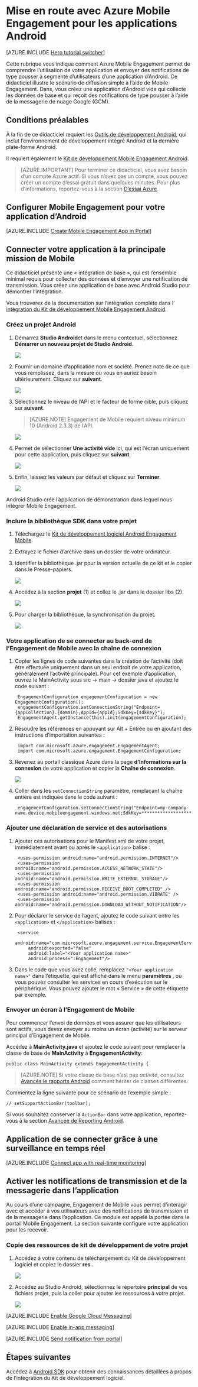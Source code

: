 <properties
    pageTitle="Mise en route de la mission de Mobile Android applications Azure"
    description="Découvrez comment utiliser Azure Mobile Engagement avec analytique et l’envoi de notifications pour les applications Android."
    services="mobile-engagement"
    documentationCenter="android"
    authors="piyushjo"
    manager="erikre"
    editor="" />

<tags
    ms.service="mobile-engagement"
    ms.workload="mobile"
    ms.tgt_pltfrm="mobile-android"
    ms.devlang="Java"
    ms.topic="hero-article"
    ms.date="08/10/2016"
    ms.author="piyushjo;ricksal" />

# <a name="get-started-with-azure-mobile-engagement-for-android-apps"></a>Mise en route avec Azure Mobile Engagement pour les applications Android

[AZURE.INCLUDE [Hero tutorial switcher](../../includes/mobile-engagement-hero-tutorial-switcher.md)]

Cette rubrique vous indique comment Azure Mobile Engagement permet de comprendre l’utilisation de votre application et envoyer des notifications de type pousser à segmenté d’utilisateurs d’une application d’Android.
Ce didacticiel illustre le scénario de diffusion simple à l’aide de Mobile Engagement. Dans, vous créez une application d’Android vide qui collecte les données de base et qui reçoit des notifications de type pousser à l’aide de la messagerie de nuage Google (GCM).

## <a name="prerequisites"></a>Conditions préalables

À la fin de ce didacticiel requiert les [Outils de développement Android](https://developer.android.com/sdk/index.html), qui inclut l’environnement de développement intégré Android et la dernière plate-forme Android.

Il requiert également le [Kit de développement Mobile Engagement Android](https://aka.ms/vq9mfn).

> [AZURE.IMPORTANT] Pour terminer ce didacticiel, vous avez besoin d’un compte Azure actif. Si vous n’avez pas un compte, vous pouvez créer un compte d’essai gratuit dans quelques minutes. Pour plus d’informations, reportez-vous à la section [D’essai Azure](https://azure.microsoft.com/pricing/free-trial/?WT.mc_id=A0E0E5C02&amp;returnurl=http%3A%2F%2Fazure.microsoft.com%2Fen-us%2Fdocumentation%2Farticles%2Fmobile-engagement-android-get-started).

## <a name="set-up-mobile-engagement-for-your-android-app"></a>Configurer Mobile Engagement pour votre application d’Android

[AZURE.INCLUDE [Create Mobile Engagement App in Portal](../../includes/mobile-engagement-create-app-in-portal-new.md)]

## <a name="connect-your-app-to-the-mobile-engagement-backend"></a>Connecter votre application à la principale mission de Mobile

Ce didacticiel présente une « intégration de base », qui est l’ensemble minimal requis pour collecter des données et d’envoyer une notification de transmission. Vous créez une application de base avec Android Studio pour démontrer l’intégration.

Vous trouverez de la documentation sur l’intégration complète dans l' [intégration du Kit de développement Mobile Engagement Android](mobile-engagement-android-sdk-overview.md).

### <a name="create-an-android-project"></a>Créez un projet Android

1. Démarrez **Studio Android**et dans le menu contextuel, sélectionnez **Démarrer un nouveau projet de Studio Android**.

    ![][1]

2. Fournir un domaine d’application nom et société. Prenez note de ce que vous remplissez, dans la mesure où vous en auriez besoin ultérieurement. Cliquez sur **suivant**.

    ![][2]

3. Sélectionnez le niveau de l’API et le facteur de forme cible, puis cliquez sur **suivant**.

    >[AZURE.NOTE] Engagement de Mobile requiert niveau minimum 10 (Android 2.3.3) de l’API.

    ![][3]

4. Permet de sélectionner **Une activité vide** ici, qui est l’écran uniquement pour cette application, puis cliquez sur **suivant**.

    ![][4]

5. Enfin, laissez les valeurs par défaut et cliquez sur **Terminer**.

    ![][5]

Android Studio crée l’application de démonstration dans lequel nous intégrer Mobile Engagement.

### <a name="include-the-sdk-library-in-your-project"></a>Inclure la bibliothèque SDK dans votre projet

1. Téléchargez le [Kit de développement logiciel Android Engagement Mobile](https://aka.ms/vq9mfn).
2. Extrayez le fichier d’archive dans un dossier de votre ordinateur.
3. Identifier la bibliothèque .jar pour la version actuelle de ce kit et le copier dans le Presse-papiers.

      ![][6]

4. Accédez à la section **projet** (1) et collez le .jar dans le dossier libs (2).

      ![][7]

5. Pour charger la bibliothèque, la synchronisation du projet.

      ![][8]

### <a name="connect-your-app-to-mobile-engagement-backend-with-the-connection-string"></a>Votre application de se connecter au back-end de l’Engagement de Mobile avec la chaîne de connexion

1. Copier les lignes de code suivantes dans la création de l’activité (doit être effectuée uniquement dans un seul endroit de votre application, généralement l’activité principale). Pour cet exemple d’application, ouvrez le MainActivity sous src -> main -> dossier java et ajoutez le code suivant :

        EngagementConfiguration engagementConfiguration = new EngagementConfiguration();
        engagementConfiguration.setConnectionString("Endpoint={appCollection}.{domain};AppId={appId};SdkKey={sdkKey}");
        EngagementAgent.getInstance(this).init(engagementConfiguration);

2. Résoudre les références en appuyant sur Alt + Entrée ou en ajoutant des instructions d’importation suivantes :

        import com.microsoft.azure.engagement.EngagementAgent;
        import com.microsoft.azure.engagement.EngagementConfiguration;

3. Revenez au portail classique Azure dans la page **d’Informations sur la connexion** de votre application et copier la **Chaîne de connexion**.

      ![][9]

4. Coller dans les `setConnectionString` paramètre, remplaçant la chaîne entière est indiquée dans le code suivant :

        engagementConfiguration.setConnectionString("Endpoint=my-company-name.device.mobileengagement.windows.net;SdkKey=********************;AppId=*********");

### <a name="add-permissions-and-a-service-declaration"></a>Ajouter une déclaration de service et des autorisations

1. Ajouter ces autorisations pour le Manifest.xml de votre projet, immédiatement avant ou après le `<application>` balise :

        <uses-permission android:name="android.permission.INTERNET"/>
        <uses-permission android:name="android.permission.ACCESS_NETWORK_STATE"/>
        <uses-permission android:name="android.permission.WRITE_EXTERNAL_STORAGE"/>
        <uses-permission android:name="android.permission.RECEIVE_BOOT_COMPLETED" />
        <uses-permission android:name="android.permission.VIBRATE" />
        <uses-permission android:name="android.permission.DOWNLOAD_WITHOUT_NOTIFICATION"/>

2. Pour déclarer le service de l’agent, ajoutez le code suivant entre les `<application>` et `</application>` balises :

        <service
            android:name="com.microsoft.azure.engagement.service.EngagementService"
            android:exported="false"
            android:label="<Your application name>"
            android:process=":Engagement"/>

3. Dans le code que vous avez collé, remplacez `"<Your application name>"` dans l’étiquette, qui est affiché dans le menu **paramètres** , où vous pouvez consulter les services en cours d’exécution sur le périphérique. Vous pouvez ajouter le mot « Service » de cette étiquette par exemple.

### <a name="send-a-screen-to-mobile-engagement"></a>Envoyer un écran à l’Engagement de Mobile

Pour commencer l’envoi de données et vous assurer que les utilisateurs sont actifs, vous devez envoyer au moins un écran (activité) sur le serveur principal d’Engagement de Mobile.

Accédez à **MainActivity.java** et ajoutez le code suivant pour remplacer la classe de base de **MainActivity** à **EngagementActivity**:

    public class MainActivity extends EngagementActivity {

> [AZURE.NOTE] Si votre classe de base n’est pas *activité*, consultez [Avancés le rapports Android](mobile-engagement-android-advanced-reporting.md#modifying-your-codeactivitycode-classes) comment hériter de classes différentes.


Commentez la ligne suivante pour ce scénario de l’exemple simple :

    // setSupportActionBar(toolbar);

Si vous souhaitez conserver la `ActionBar` dans votre application, reportez-vous à la section [Avancée de Reporting Android](mobile-engagement-android-advanced-reporting.md#modifying-your-codeactivitycode-classes).

## <a name="connect-app-with-real-time-monitoring"></a>Application de se connecter grâce à une surveillance en temps réel

[AZURE.INCLUDE [Connect app with real-time monitoring](../../includes/mobile-engagement-connect-app-with-monitor.md)]

## <a name="enable-push-notifications-and-in-app-messaging"></a>Activer les notifications de transmission et de la messagerie dans l’application

Au cours d’une campagne, Engagement de Mobile vous permet d’interagir avec et accéder à vos utilisateurs avec des notifications de transmission et de la messagerie dans l’application. Ce module est appelé la portée dans le portail Mobile Engagement.
La section suivante configure votre application pour les recevoir.

### <a name="copy-sdk-resources-in-your-project"></a>Copie des ressources de kit de développement de votre projet

1. Accédez à votre contenu de téléchargement du Kit de développement logiciel et copiez le dossier **res** .

    ![][10]

2. Accédez au Studio Android, sélectionnez le répertoire **principal** de vos fichiers projet, puis la coller pour ajouter les ressources à votre projet.

    ![][11]

[AZURE.INCLUDE [Enable Google Cloud Messaging](../../includes/mobile-engagement-enable-google-cloud-messaging.md)]

[AZURE.INCLUDE [Enable in-app messaging](../../includes/mobile-engagement-android-send-push.md)]

[AZURE.INCLUDE [Send notification from portal](../../includes/mobile-engagement-android-send-push-from-portal.md)]

## <a name="next-steps"></a>Étapes suivantes

Accédez à [Android SDK](mobile-engagement-android-sdk-overview.md) pour obtenir des connaissances détaillées à propos de l’intégration du Kit de développement logiciel.

<!-- Images. -->
[1]: ./media/mobile-engagement-android-get-started/android-studio-new-project.png
[2]: ./media/mobile-engagement-android-get-started/android-studio-project-props.png
[3]: ./media/mobile-engagement-android-get-started/android-studio-project-props2.png
[4]: ./media/mobile-engagement-android-get-started/android-studio-add-activity.png
[5]: ./media/mobile-engagement-android-get-started/android-studio-activity-name.png
[6]: ./media/mobile-engagement-android-get-started/sdk-content.png
[7]: ./media/mobile-engagement-android-get-started/paste-jar.png
[8]: ./media/mobile-engagement-android-get-started/sync-project.png
[9]: ./media/mobile-engagement-android-get-started/app-connection-info-page.png
[10]: ./media/mobile-engagement-android-get-started/copy-resources.png
[11]: ./media/mobile-engagement-android-get-started/paste-resources.png

